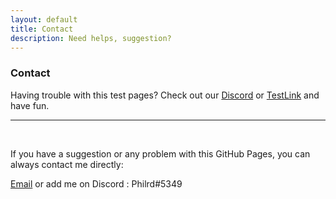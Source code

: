 ```yaml
---
layout: default
title: Contact
description: Need helps, suggestion?
---
```


### Contact

Having trouble with this test pages? Check out our [Discord](https://discord.gg/XU3qZQuyvw) or [TestLink](https://imgur.com/a/Mu4zwl9) and have fun.

_________________

&nbsp;&nbsp;&nbsp;&nbsp;&nbsp;&nbsp;

If you have a suggestion or any problem with this GitHub Pages, you can always contact me directly:

[Email](mailto:paroyerderp@gmail.com) or add me on Discord : Philrd#5349

